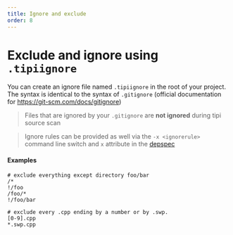 ```yaml
---
title: Ignore and exclude
order: 8
---
```


# Exclude and ignore using `.tipiignore`

You can create an ignore file named `.tipiignore` in the root of your project.
The syntax is identical to the syntax of `.gitignore` (official documentation for https://git-scm.com/docs/gitignore)

> Files that are ignored by your `.gitignore` are **not ignored** during tipi source scan

> Ignore rules can be provided as well via the `-x <ignorerule>` command line switch and `x` attribute in the [depspec](/documentation/02-dependencies)

#### Examples

```gitignore
# exclude everything except directory foo/bar
/*
!/foo
/foo/*
!/foo/bar
```

```gitignore
# exclude every .cpp ending by a number or by .swp.
[0-9].cpp
*.swp.cpp
```

